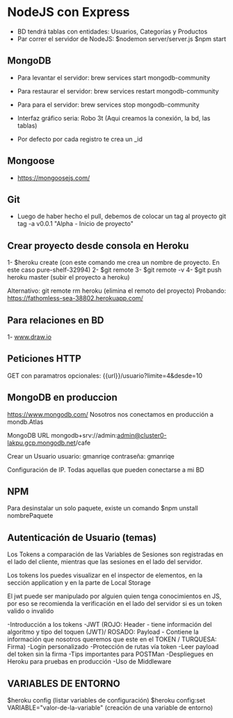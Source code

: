 # NodeJS con Express

- BD tendrá tablas con entidades: Usuarios, Categorías y Productos
- Par correr el servidor de NodeJS:
$nodemon server/server.js
$npm start

## MongoDB

- Para levantar el servidor:
brew services start mongodb-community

- Para restaurar el servidor:
brew services restart mongodb-community

- Para para el servidor:
brew services stop mongodb-community

- Interfaz gráfico seria: Robo 3t (Aqui creamos la conexión, la bd, las tablas)

- Por defecto por cada registro te crea un _id

## Mongoose

- https://mongoosejs.com/

## Git

- Luego de haber hecho el pull, debemos de colocar un tag al proyecto
git tag -a v0.0.1 "Alpha - Inicio de proyecto"

## Crear proyecto desde consola en Heroku

1- $heroku create (con este comando me crea un nombre de proyecto. En este caso pure-shelf-32994)
2- $git remote
3- $git remote -v
4- $git push heroku master (subir el proyecto a heroku)

Alternativo: git remote rm heroku (elimina el remoto del proyecto)
Probando: https://fathomless-sea-38802.herokuapp.com/

## Para relaciones en BD

1- www.draw.io

## Peticiones HTTP

GET con paramatros opcionales: {{url}}/usuario?limite=4&desde=10

## MongoDB en produccion

https://www.mongodb.com/
Nosotros nos conectamos en producción a mondb.Atlas

MongoDB URL
mongodb+srv://admin:admin@cluster0-lakpu.gcp.mongodb.net/cafe

Crear un Usuario
usuario: gmanriqe
contraseña: gmanriqe

Configuración de IP. Todas aquellas que pueden conectarse a mi BD

## NPM

Para desinstalar un solo paquete, existe un comando
$npm unstall nombrePaquete

## Autenticación de Usuario (temas)

Los Tokens a comparación de las Variables de Sesiones son registradas en el lado
del cliente, mientras que las sesiones en el lado del servidor.

Los tokens los puedes visualizar en el inspector de elementos, en la sección application y en la parte de Local Storage

El jwt puede ser manipulado por alguien quien tenga conocimientos en JS, por eso se recomienda la verificación en el lado del servidor si es un token valido o invalido

-Introducción a los tokens
-JWT (ROJO: Header - tiene información del algoritmo y tipo del toquen (JWT)/ ROSADO: Payload - Contiene la información que nosotros queremos que este en el TOKEN / TURQUESA: Firma)
-Login personalizado
-Protección de rutas vía token
-Leer payload del token sin la firma
-Tips importantes para POSTMan
-Despliegues en Heroku para pruebas en producción
-Uso de Middleware

## VARIABLES DE ENTORNO

$heroku config (listar variables de configuración)
$heroku config:set VARIABLE="valor-de-la-variable" (creación de una variable de entorno)

